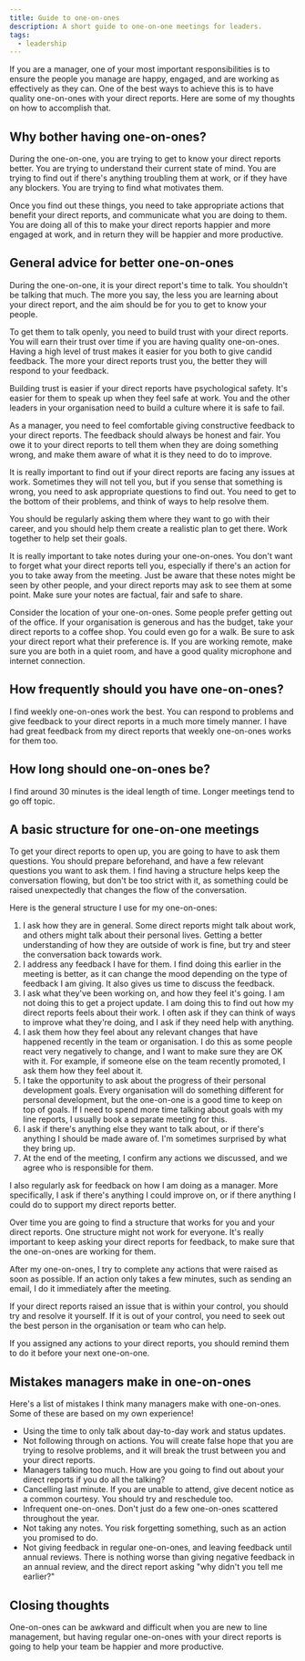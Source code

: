 ```yaml
---
title: Guide to one-on-ones
description: A short guide to one-on-one meetings for leaders.
tags:
  - leadership
---
```


If you are a manager, one of your most important responsibilities is to ensure the people you manage are happy, engaged, and are working as effectively as they can. One of the best ways to achieve this is to have quality one-on-ones with your direct reports. Here are some of my thoughts on how to accomplish that.

## Why bother having one-on-ones?

During the one-on-one, you are trying to get to know your direct reports better. You are trying to understand their current state of mind. You are trying to find out if there's anything troubling them at work, or if they have any blockers. You are trying to find what motivates them.

Once you find out these things, you need to take appropriate actions that benefit your direct reports, and communicate what you are doing to them. You are doing all of this to make your direct reports happier and more engaged at work, and in return they will be happier and more productive.

## General advice for better one-on-ones

During the one-on-one, it is your direct report's time to talk. You shouldn't be talking that much. The more you say, the less you are learning about your direct report, and the aim should be for you to get to know your people.

To get them to talk openly, you need to build trust with your direct reports. You will earn their trust over time if you are having quality one-on-ones. Having a high level of trust makes it easier for you both to give candid feedback. The more your direct reports trust you, the better they will respond to your feedback.

Building trust is easier if your direct reports have psychological safety. It's easier for them to speak up when they feel safe at work. You and the other leaders in your organisation need to build a culture where it is safe to fail.

As a manager, you need to feel comfortable giving constructive feedback to your direct reports. The feedback should always be honest and fair. You owe it to your direct reports to tell them when they are doing something wrong, and make them aware of what it is they need to do to improve.

It is really important to find out if your direct reports are facing any issues at work. Sometimes they will not tell you, but if you sense that something is wrong, you need to ask appropriate questions to find out. You need to get to the bottom of their problems, and think of ways to help resolve them.

You should be regularly asking them where they want to go with their career, and you should help them create a realistic plan to get there. Work together to help set their goals.

It is really important to take notes during your one-on-ones. You don't want to forget what your direct reports tell you, especially if there's an action for you to take away from the meeting. Just be aware that these notes might be seen by other people, and your direct reports may ask to see them at some point. Make sure your notes are factual, fair and safe to share.

Consider the location of your one-on-ones. Some people prefer getting out of the office. If your organisation is generous and has the budget, take your direct reports to a coffee shop. You could even go for a walk. Be sure to ask your direct report what their preference is. If you are working remote, make sure you are both in a quiet room, and have a good quality microphone and internet connection.

## How frequently should you have one-on-ones?

I find weekly one-on-ones work the best. You can respond to problems and give feedback to your direct reports in a much more timely manner. I have had great feedback from my direct reports that weekly one-on-ones works for them too.

## How long should one-on-ones be?

I find around 30 minutes is the ideal length of time. Longer meetings tend to go off topic.

## A basic structure for one-on-one meetings

To get your direct reports to open up, you are going to have to ask them questions. You should prepare beforehand, and have a few relevant questions you want to ask them. I find having a structure helps keep the conversation flowing, but don't be too strict with it, as something could be raised unexpectedly that changes the flow of the conversation.

Here is the general structure I use for my one-on-ones:

1. I ask how they are in general. Some direct reports might talk about work, and others might talk about their personal lives. Getting a better understanding of how they are outside of work is fine, but try and steer the conversation back towards work.
2. I address any feedback I have for them. I find doing this earlier in the meeting is better, as it can change the mood depending on the type of feedback I am giving. It also gives us time to discuss the feedback.
3. I ask what they've been working on, and how they feel it's going. I am not doing this to get a project update. I am doing this to find out how my direct reports feels about their work. I often ask if they can think of ways to improve what they're doing, and I ask if they need help with anything.
4. I ask them how they feel about any relevant changes that have happened recently in the team or organisation. I do this as some people react very negatively to change, and I want to make sure they are OK with it. For example, if someone else on the team recently promoted, I ask them how they feel about it.
5. I take the opportunity to ask about the progress of their personal development goals. Every organisation will do something different for personal development, but the one-on-one is a good time to keep on top of goals. If I need to spend more time talking about goals with my line reports, I usually book a separate meeting for this.
6. I ask if there's anything else they want to talk about, or if there's anything I should be made aware of. I'm sometimes surprised by what they bring up.
7. At the end of the meeting, I confirm any actions we discussed, and we agree who is responsible for them.

I also regularly ask for feedback on how I am doing as a manager. More specifically, I ask if there's anything I could improve on, or if there anything I could do to support my direct reports better.

Over time you are going to find a structure that works for you and your direct reports. One structure might not work for everyone. It's really important to keep asking your direct reports for feedback, to make sure that the one-on-ones are working for them.

After my one-on-ones, I try to complete any actions that were raised as soon as possible. If an action only takes a few minutes, such as sending an email, I do it immediately after the meeting.

If your direct reports raised an issue that is within your control, you should try and resolve it yourself. If it is out of your control, you need to seek out the best person in the organisation or team who can help.

If you assigned any actions to your direct reports, you should remind them to do it before your next one-on-one.

## Mistakes managers make in one-on-ones

Here's a list of mistakes I think many managers make with one-on-ones. Some of these are based on my own experience!

- Using the time to only talk about day-to-day work and status updates.
- Not following through on actions. You will create false hope that you are trying to resolve problems, and it will break the trust between you and your direct reports.
- Managers talking too much. How are you going to find out about your direct reports if you do all the talking?
- Cancelling last minute. If you are unable to attend, give decent notice as a common courtesy. You should try and reschedule too.
- Infrequent one-on-ones. Don't just do a few one-on-ones scattered throughout the year.
- Not taking any notes. You risk forgetting something, such as an action you promised to do.
- Not giving feedback in regular one-on-ones, and leaving feedback until annual reviews. There is nothing worse than giving negative feedback in an annual review, and the direct report asking "why didn't you tell me earlier?"

## Closing thoughts

One-on-ones can be awkward and difficult when you are new to line management, but having regular one-on-ones with your direct reports is going to help your team be happier and more productive.
